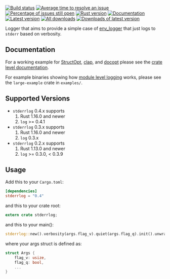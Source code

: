 [![Build status](https://travis-ci.org/cardoe/stderrlog-rs.svg?branch=master)](https://travis-ci.org/cardoe/stderrlog-rs)
[![Average time to resolve an issue](http://isitmaintained.com/badge/resolution/cardoe/stderrlog-rs.svg)](http://isitmaintained.com/project/cardoe/stderrlog-rs "Average time to resolve an issue")
[![Percentage of issues still open](http://isitmaintained.com/badge/open/cardoe/stderrlog-rs.svg)](http://isitmaintained.com/project/cardoe/stderrlog-rs "Percentage of issues still open")
[![Rust version]( https://img.shields.io/badge/rust-1.16+-blue.svg)]()
[![Documentation](https://docs.rs/stderrlog/badge.svg)](https://docs.rs/stderrlog)
[![Latest version](https://img.shields.io/crates/v/stderrlog.svg)](https://crates.io/crates/stderrlog)
[![All downloads](https://img.shields.io/crates/d/stderrlog.svg)](https://crates.io/crates/stderrlog)
[![Downloads of latest version](https://img.shields.io/crates/dv/stderrlog.svg)](https://crates.io/crates/stderrlog)

Logger that aims to provide a simple case of
[env_logger](https://crates.io/crates/env_logger) that just
logs to `stderr` based on verbosity.

## Documentation

For a working example for [StructOpt](https::/crates.io/crates/structopt),
[clap](https://crates.io/crates/clap), and
[docopt](https://crates.io/crates/docopt) please see the
[crate level documentation](https://docs.rs/stderrlog/*/stderrlog/).

For example binaries showing how
[module level logging](https://github.com/cardoe/stderrlog-rs/tree/master/examples/large-example) works, please see the `large-example` crate in `examples/`.

## Supported Versions

* `stderrlog` 0.4.x supports
  1) Rust 1.16.0 and newer
  2) `log` >= 0.4.1
* `stderrlog` 0.3.x supports
  1) Rust 1.16.0 and newer
  2) `log` 0.3.x
* `stderrlog` 0.2.x supports
  1) Rust 1.13.0 and newer
  2) `log` >= 0.3.0,  < 0.3.9

## Usage

Add this to your `Cargo.toml`:

```toml
[dependencies]
stderrlog = "0.4"
```

and this to your crate root:

```rust
extern crate stderrlog;
```

and this to your main():

```rust
stderrlog::new().verbosity(args.flag_v).quiet(args.flag_q).init().unwrap();
```

where your args struct is defined as:

```rust
struct Args {
    flag_v: usize,
    flag_q: bool,
    ...
}
```
